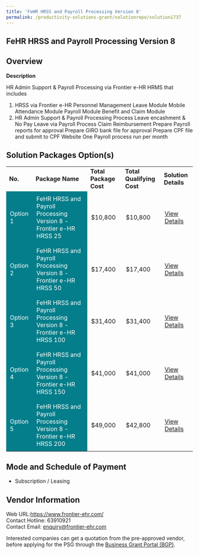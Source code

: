 ```yaml
---
title: 'FeHR HRSS and Payroll Processing Version 8'
permalink: /productivity-solutions-grant/solutionrepo/solution1737
---
```


## FeHR HRSS and Payroll Processing Version 8

## Overview

**Description**

HR Admin Support & Payroll Processing via Frontier e-HR HRMS that includes
1. HRSS via Frontier e-HR
Personnel Management
Leave Module
Mobile Attendance Module
Payroll Module
Benefit and Claim Module
2. HR Admin Support & Payroll Processing
Process Leave encashment & No Pay Leave via Payroll
Process Claim Reimbursement
Prepare Payroll reports for approval
Prepare GIRO bank file for approval
Prepare CPF file and submit to CPF Website
One Payroll process run per month

## Solution Packages Option(s)

<table>
<tr>
<td><b>No.</b></td>
<td><b>Package Name</b></td>
<td><b>Total Package Cost</b></td>
<td><b>Total Qualifying Cost</b></td>
<td><b>Solution Details</b></td>
</tr>
<tr>
<td style='padding: 10px; background-color: #037E8A; color: #FFFFFF;'>Option 1</td>
<td style='padding: 10px; background-color: #037E8A; color: #FFFFFF;'>FeHR HRSS and Payroll Processing Version 8 - Frontier e-HR HRSS 25</td>
<td style='padding: 10px;'>$10,800</td>
<td style='padding: 10px;'>$10,800</td>
<td style='padding: 10px;'><a href='https://www.gobusiness.gov.sg/images/psg/Desensitised_Frontier_20200666_Annex_3_Part_1.pdf' target='_blank'>View Details</a></td>
</tr>
<tr>
<td style='padding: 10px; background-color: #037E8A; color: #FFFFFF;'>Option 2</td>
<td style='padding: 10px; background-color: #037E8A; color: #FFFFFF;'>FeHR HRSS and Payroll Processing Version 8 - Frontier e-HR HRSS 50</td>
<td style='padding: 10px;'>$17,400</td>
<td style='padding: 10px;'>$17,400</td>
<td style='padding: 10px;'><a href='https://www.gobusiness.gov.sg/images/psg/Desensitised_Frontier_20200666_Annex_3_Part_2.pdf' target='_blank'>View Details</a></td>
</tr>
<tr>
<td style='padding: 10px; background-color: #037E8A; color: #FFFFFF;'>Option 3</td>
<td style='padding: 10px; background-color: #037E8A; color: #FFFFFF;'>FeHR HRSS and Payroll Processing Version 8 - Frontier e-HR HRSS 100</td>
<td style='padding: 10px;'>$31,400</td>
<td style='padding: 10px;'>$31,400</td>
<td style='padding: 10px;'><a href='https://www.gobusiness.gov.sg/images/psg/Desensitised_Frontier_20200666_Annex_3_Part_3.pdf' target='_blank'>View Details</a></td>
</tr>
<tr>
<td style='padding: 10px; background-color: #037E8A; color: #FFFFFF;'>Option 4</td>
<td style='padding: 10px; background-color: #037E8A; color: #FFFFFF;'>FeHR HRSS and Payroll Processing Version 8 - Frontier e-HR HRSS 150</td>
<td style='padding: 10px;'>$41,000</td>
<td style='padding: 10px;'>$41,000</td>
<td style='padding: 10px;'><a href='https://www.gobusiness.gov.sg/images/psg/Desensitised_Frontier_20200666_Annex_3_Part_4.pdf' target='_blank'>View Details</a></td>
</tr>
<tr>
<td style='padding: 10px; background-color: #037E8A; color: #FFFFFF;'>Option 5</td>
<td style='padding: 10px; background-color: #037E8A; color: #FFFFFF;'>FeHR HRSS and Payroll Processing Version 8 - Frontier e-HR HRSS 200</td>
<td style='padding: 10px;'>$49,000</td>
<td style='padding: 10px;'>$42,800</td>
<td style='padding: 10px;'><a href='https://www.gobusiness.gov.sg/images/psg/Desensitised_Frontier_20200666_Annex_3_Part_5.pdf' target='_blank'>View Details</a></td>
</tr>
</table>

## Mode and Schedule of Payment

 - Subscription / Leasing

## Vendor Information

 Web URL:https://www.frontier-ehr.com/<br>Contact Hotline: 63910921 <br>Contact Email: enquiry@frontier-ehr.com <br>

Interested companies can get a quotation from the pre-approved vendor, before applying for the PSG through the <a href='https://www.businessgrants.gov.sg/' target='_blank' rel='noopener'>Business Grant Portal (BGP)</a>.

<script src="/jquery/resize-tables.js"></script>
